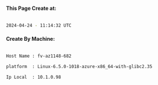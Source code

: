 
   
#### This Page Create at:

```bash

2024-04-24 - 11:14:32 UTC

```

#### Create By Machine:

```bash

Host Name : fv-az1148-682

platform  : Linux-6.5.0-1018-azure-x86_64-with-glibc2.35

Ip Local  : 10.1.0.98

```

